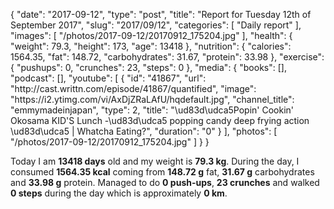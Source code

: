 {
    "date": "2017-09-12",
    "type": "post",
    "title": "Report for Tuesday 12th of September 2017",
    "slug": "2017\/09\/12",
    "categories": [
        "Daily report"
    ],
    "images": [
        "\/photos\/2017-09-12\/20170912_175204.jpg"
    ],
    "health": {
        "weight": 79.3,
        "height": 173,
        "age": 13418
    },
    "nutrition": {
        "calories": 1564.35,
        "fat": 148.72,
        "carbohydrates": 31.67,
        "protein": 33.98
    },
    "exercise": {
        "pushups": 0,
        "crunches": 23,
        "steps": 0
    },
    "media": {
        "books": [],
        "podcast": [],
        "youtube": [
            {
                "id": "41867",
                "url": "http:\/\/cast.writtn.com\/episode\/41867\/quantified",
                "image": "https:\/\/i2.ytimg.com\/vi\/AxDjZRaLAfU\/hqdefault.jpg",
                "channel_title": "emmymadeinjapan",
                "type": 2,
                "title": "\ud83d\udca5Popin' Cookin' Okosama KID'S Lunch -\ud83d\udca5 popping candy deep frying action \ud83d\udca5 | Whatcha Eating?",
                "duration": "0"
            }
        ],
        "photos": [
            "\/photos\/2017-09-12\/20170912_175204.jpg"
        ]
    }
}

Today I am <strong>13418 days</strong> old and my weight is <strong>79.3 kg</strong>. During the day, I consumed <strong>1564.35 kcal</strong> coming from <strong>148.72 g</strong> fat, <strong>31.67 g</strong> carbohydrates and <strong>33.98 g</strong> protein. Managed to do <strong>0 push-ups</strong>, <strong>23 crunches</strong> and walked <strong>0 steps</strong> during the day which is approximately <strong>0 km</strong>.